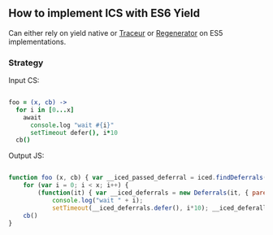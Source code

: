 

## How to implement ICS with ES6 Yield

Can either rely on yield native or [Traceur](https://github.com/google/traceur-compiler) or
[Regenerator](https://facebook.github.io/regenerator/) on ES5 implementations.

### Strategy

Input CS:

```coffeescript

foo = (x, cb) ->
  for i in [0...x]
    await
      console.log "wait #{i}"
      setTimeout defer(), i*10
  cb()
```

Output JS:

```javascript

function foo (x, cb) { var __iced_passed_deferral = iced.findDeferrals(arguments); var __it = (function* () {
	for (var i = 0; i < x; i++) {
		(function(it) { var __iced_deferrals = new Deferrals(it, { parent : __iced_passed_deferral });
			console.log("wait " + i);
	    	setTimeout(__iced_deferrals.defer(), i*10); __iced_deferalls.fulfill(); yield false; })(__it); }
	cb()
}

```


